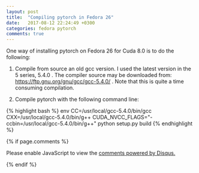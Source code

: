 ```yaml
---
layout: post
title:  "Compiling pytorch in Fedora 26"
date:   2017-08-12 22:24:49 +0300
categories: fedora pytorch
comments: true
---
```

One way of installing pytorch on Fedora 26 for Cuda 8.0 is to do the following:

1. Compile from source an old gcc version. I used the latest version in the 5 series, 5.4.0 . The compiler source may be downloaded from: https://ftp.gnu.org/gnu/gcc/gcc-5.4.0/ . Note that this is quite a time consuming compilation.

2. Compile pytorch with the following command line:

{% highlight bash %}
env CC=/usr/local/gcc-5.4.0/bin/gcc  CXX=/usr/local/gcc-5.4.0/bin/g++ CUDA_NVCC_FLAGS="-ccbin=/usr/local/gcc-5.4.0/bin/g++" python setup.py build
{% endhighlight %}


{% if page.comments %}
<div id="disqus_thread"></div>
<script>

/**
*  RECOMMENDED CONFIGURATION VARIABLES: EDIT AND UNCOMMENT THE SECTION BELOW TO INSERT DYNAMIC VALUES FROM YOUR PLATFORM OR CMS.
*  LEARN WHY DEFINING THESE VARIABLES IS IMPORTANT: https://disqus.com/admin/universalcode/#configuration-variables*/
/*
var disqus_config = function () {
this.page.url = PAGE_URL;  // Replace PAGE_URL with your page's canonical URL variable
this.page.identifier = PAGE_IDENTIFIER; // Replace PAGE_IDENTIFIER with your page's unique identifier variable
};
*/
(function() { // DON'T EDIT BELOW THIS LINE
var d = document, s = d.createElement('script');
s.src = 'https://dovg.disqus.com/embed.js';
s.setAttribute('data-timestamp', +new Date());
(d.head || d.body).appendChild(s);
})();
</script>
<noscript>Please enable JavaScript to view the <a href="https://disqus.com/?ref_noscript">comments powered by Disqus.</a></noscript>
                            
{% endif %}